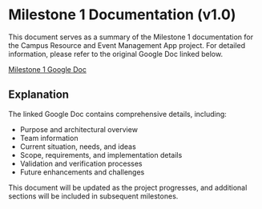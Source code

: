 # Milestone 1 Documentation (v1.0)

This document serves as a summary of the Milestone 1 documentation for the Campus Resource and Event Management App project. For detailed information, please refer to the original Google Doc linked below.

[Milestone 1 Google Doc](https://docs.google.com/document/d/1t9tbzbYZ3le4rDnethsSnu_38ZW8nsS9ZR61dnVXRAU/edit?usp=sharing)

## Explanation
The linked Google Doc contains comprehensive details, including:
- Purpose and architectural overview
- Team information
- Current situation, needs, and ideas
- Scope, requirements, and implementation details
- Validation and verification processes
- Future enhancements and challenges

This document will be updated as the project progresses, and additional sections will be included in subsequent milestones.
